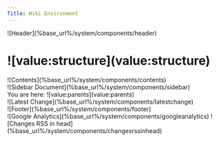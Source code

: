 ```yaml
---
Title: Wiki Environment
---
```


<div class="container">
  ![Header](%base_url%/system/components/header)
  <div class="column span-24 last mainbody">
    <h1 class="heading">![value:structure](value:structure)</h1>
    <div class="contents column span-16">![Contents](%base_url%/system/components/contents)</div>
    <div class="sidebar column span-6 prepend-2 last">![Sidebar Document](%base_url%/system/components/sidebar)</div>
  </div>
  <div class="breadcrumb footnote">You are here: ![value:parents](value:parents)</div>
  <div class="footnote">![Latest Change](%base_url%/system/components/latestchange)</div>
  ![Footer](%base_url%/system/components/footer)
</div>
![Google Analytics](%base_url%/system/components/googleanalytics)
![Changes RSS in head](%base_url%/system/components/changesrssinhead)

